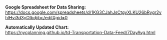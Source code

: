 **Google Spreadsheet for Data Sharing:**  
https://docs.google.com/spreadsheets/d/1KG3CJahJsCtgyXLKU26bRygr2vhlHvi3d3yOIbdjibc/edit#gid=0

**Automatically Updated Chart:**  
https://nycplanning.github.io/td-Transportation-Data-Feed/7DayAvg.html
